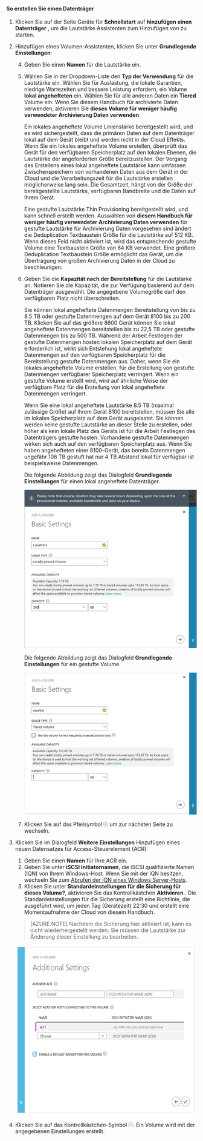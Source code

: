 <!--author=alkohli last changed: 08/16/2016-->

#### <a name="to-create-a-volume"></a>So erstellen Sie einen Datenträger

1. Klicken Sie auf der Seite Geräte für **Schnellstart** auf **hinzufügen einen Datenträger** , um die Lautstärke Assistenten zum Hinzufügen von zu starten.

2. Hinzufügen eines Volumen-Assistenten, klicken Sie unter **Grundlegende Einstellungen**:

    4. Geben Sie einen **Namen** für die Lautstärke ein.
    5. Wählen Sie in der Dropdown-Liste den **Typ der Verwendung** für die Lautstärke ein. Wählen Sie für Auslastung, die lokale Garantien, niedrige Wartezeiten und bessere Leistung erfordern, ein Volume **lokal angehefteten** ein. Wählen Sie für alle anderen Daten ein **Tiered** Volume ein. Wenn Sie diesem Handbuch für archivierte Daten verwenden, aktivieren Sie **dieses Volume für weniger häufig verwendeter Archivierung Daten verwenden**. 
    
        Ein lokales angeheftete Volume Linienstärke bereitgestellt wird, und es wird sichergestellt, dass die primären Daten auf dem Datenträger lokal auf dem Gerät bleibt und werden nicht in der Cloud Effekts.  Wenn Sie ein lokales angeheftete Volume erstellen, überprüft das Gerät für den verfügbaren Speicherplatz auf den lokalen Ebenen, die Lautstärke der angeforderten Größe bereitzustellen. Der Vorgang des Erstellens eines lokal angeheftete Lautstärke kann umfassen Zwischenspeichern von vorhandenen Daten aus dem Gerät in der Cloud und die Verarbeitungszeit für die Lautstärke erstellen möglicherweise lang sein. Die Gesamtzeit, hängt von der Größe der bereitgestellte Lautstärke, verfügbaren Bandbreite und die Daten auf Ihrem Gerät. 

        Eine gestufte Lautstärke Thin Provisioning bereitgestellt wird, und kann schnell erstellt werden. Auswählen von **diesem Handbuch für weniger häufig verwendeter Archivierung Daten verwenden** für gestufte Lautstärke für Archivierung Daten vorgesehen sind ändert die Deduplication Textbaustein Größe für die Lautstärke auf 512 KB. Wenn dieses Feld nicht aktiviert ist, wird das entsprechende gestufte Volume eine Textbaustein Größe von 64 KB verwendet. Eine größere Deduplication Textbaustein Größe ermöglicht das Gerät, um die Übertragung von großen Archivierung Daten in der Cloud zu beschleunigen.

    3. Geben Sie die **Kapazität nach der Bereitstellung** für die Lautstärke an. Notieren Sie die Kapazität, die zur Verfügung basierend auf dem Datenträger ausgewählt. Die angegebene Volumegröße darf den verfügbaren Platz nicht überschreiten.

        Sie können lokal angeheftete Datenmengen Bereitstellung von bis zu 8.5 TB oder gestufte Datenmengen auf dem Gerät 8100 bis zu 200 TB. Klicken Sie auf das größere 8600 Gerät können Sie lokal angeheftete Datenmengen bereitstellen bis zu 22,5 TB oder gestufte Datenmengen bis zu 500 TB. Während der Arbeit Festlegen der gestufte Datenmengen hosten lokalen Speicherplatz auf dem Gerät erforderlich ist, wirkt sich Entstehung lokal angeheftete Datenmengen auf den verfügbaren Speicherplatz für die Bereitstellung gestufte Datenmengen aus. Daher, wenn Sie ein lokales angeheftete Volume erstellen, für die Erstellung von gestufte Datenmengen verfügbarer Speicherplatz verringert. Wenn ein gestufte Volume erstellt wird, wird auf ähnliche Weise der verfügbare Platz für die Erstellung von lokal angeheftete Datenmengen verringert.

        Wenn Sie eine lokal angeheftete Lautstärke 8.5 TB (maximal zulässige Größe) auf Ihrem Gerät 8100 bereitstellen, müssen Sie alle im lokalen Speicherplatz auf dem Gerät ausgelastet. Sie können werden keine gestufte Lautstärke an dieser Stelle zu erstellen, oder höher als kein lokale Platz des Geräts ist für die Arbeit Festlegen des Datenträgers gestufte hosten. Vorhandene gestufte Datenmengen wirken sich auch auf den verfügbaren Speicherplatz aus. Wenn Sie haben angehefteten einer 8100-Gerät, das bereits Datenmengen ungefähr 106 TB gestuft hat nur 4 TB Abstand lokal für verfügbar ist beispielsweise Datenmengen.

        Die folgende Abbildung zeigt das Dialogfeld **Grundlegende Einstellungen** für einen lokal angeheftete Datenträger.

         ![Lokales Laufwerk hinzufügen](./media/storsimple-create-volume-u2/add-local-volume-include.png)

        Die folgende Abbildung zeigt das Dialogfeld **Grundlegende Einstellungen** für ein gestufte Volume.

         ![Lokales Laufwerk hinzufügen](./media/storsimple-create-volume-u2/add-tiered-volume-include.png)

   4. Klicken Sie auf das Pfeilsymbol ![Pfeil-Symbol](./media/storsimple-create-volume-u2/HCS_ArrowIcon-include.png) um zur nächsten Seite zu wechseln.


3. Klicken Sie im Dialogfeld **Weitere Einstellungen** Hinzufügen eines neuen Datensatzes für Access-Steuerelement (ACR):

    1. Geben Sie einen **Namen** für Ihre ACR ein.
    2. Geben Sie unter **iSCSI Initiatornamen**, die iSCSI qualifizierte Namen (IQN) von Ihrem Windows-Host. Wenn Sie mit der IQN besitzen, wechseln Sie zum [Abrufen der IQN eines Windows Server-Hosts](#get-the-iqn-of-a-windows-server-host).
    3. Klicken Sie unter **Standardeinstellungen für die Sicherung für dieses Volume?**, aktivieren Sie das Kontrollkästchen **Aktivieren** . Die Standardeinstellungen für die Sicherung erstellt eine Richtlinie, die ausgeführt wird, um jeden Tag (Gerätezeit) 22:30 und erstellt eine Momentaufnahme der Cloud von diesem Handbuch.
     
     > [AZURE.NOTE] Nachdem die Sicherung hier aktiviert ist, kann es nicht wiederhergestellt werden. Sie müssen die Lautstärke zur Änderung dieser Einstellung zu bearbeiten.

     ![Hinzufügen der Lautstärke](./media/storsimple-create-volume-u2/AddVolumeAdditionalSettings1.png)

4. Klicken Sie auf das Kontrollkästchen-Symbol ![Aktivieren Sie Symbol](./media/storsimple-create-volume-u2/HCS_CheckIcon-include.png). Ein Volume wird mit der angegebenen Einstellungen erstellt.


